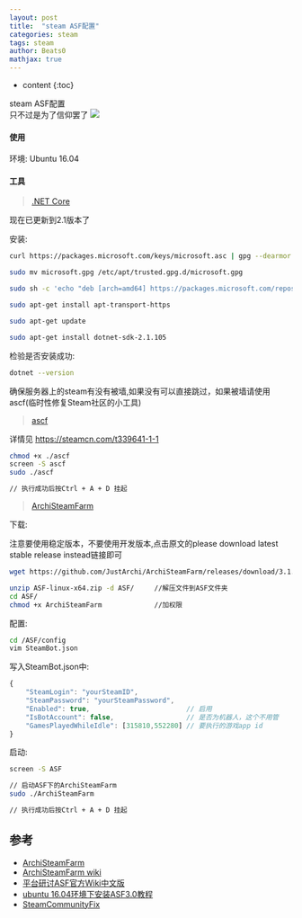 ```yaml
---
layout: post
title:  "steam ASF配置"
categories: steam
tags: steam
author: Beats0
mathjax: true
---
```


* content
{:toc}

steam ASF配置<br> 
只不过是为了信仰罢了
![](https://ws1.sinaimg.cn/large/006nOlwNgy1frolehg151j30lv07tdjc.jpg)











#### 使用
环境: Ubuntu 16.04

#### 工具

> [.NET Core](https://github.com/dotnet/core/tree/master/release-notes/2.1)

现在已更新到2.1版本了

安装:

```sh
curl https://packages.microsoft.com/keys/microsoft.asc | gpg --dearmor > microsoft.gpg

sudo mv microsoft.gpg /etc/apt/trusted.gpg.d/microsoft.gpg

sudo sh -c 'echo "deb [arch=amd64] https://packages.microsoft.com/repos/microsoft-ubuntu-xenial-prod xenial main" > /etc/apt/sources.list.d/dotnetdev.list'

sudo apt-get install apt-transport-https

sudo apt-get update

sudo apt-get install dotnet-sdk-2.1.105
```

检验是否安装成功:
```sh
dotnet --version
```


确保服务器上的steam有没有被墙,如果没有可以直接跳过，如果被墙请使用ascf(临时性修复Steam社区的小工具)


> [ascf](https://steamcn.com/t339641-1-1)

详情见 https://steamcn.com/t339641-1-1

```sh
chmod +x ./ascf
screen -S ascf
sudo ./ascf

// 执行成功后按Ctrl + A + D 挂起
```


> [ArchiSteamFarm](https://github.com/JustArchi/ArchiSteamFarm/releases)

下载:

注意要使用稳定版本，不要使用开发版本,点击原文的please download latest stable release instead链接即可

```sh
wget https://github.com/JustArchi/ArchiSteamFarm/releases/download/3.1.3.3/ASF-linux-x64.zip

unzip ASF-linux-x64.zip -d ASF/     //解压文件到ASF文件夹  
cd ASF/  
chmod +x ArchiSteamFarm             //加权限
```

配置:

```sh
cd /ASF/config
vim SteamBot.json
```

写入SteamBot.json中:

```js
{
    "SteamLogin": "yourSteamID",
    "SteamPassword": "yourSteamPassword",
    "Enabled": true,                        // 启用
    "IsBotAccount": false,                  // 是否为机器人，这个不用管
    "GamesPlayedWhileIdle": [315810,552280] // 要执行的游戏app id
}
```

启动:
```sh
screen -S ASF

// 启动ASF下的ArchiSteamFarm
sudo ./ArchiSteamFarm

// 执行成功后按Ctrl + A + D 挂起
```




## 参考

 - [ArchiSteamFarm](https://github.com/JustArchi/ArchiSteamFarm)
 - [ArchiSteamFarm wiki](https://github.com/JustArchi/ArchiSteamFarm/wiki) 
 - [平台研讨ASF官方Wiki中文版](https://steamcn.com/t187703-1-1)
 - [ubuntu 16.04环境下安装ASF3.0教程](https://steamcn.com/t324478-1-1)
 - [SteamCommunityFix](https://steamcn.com/t339641-1-1)
